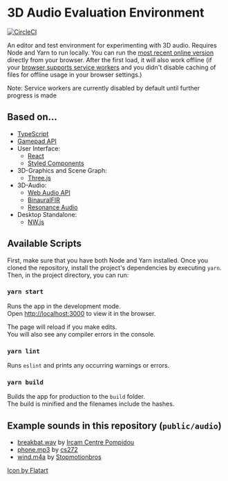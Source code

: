 # 3D Audio Evaluation Environment

[![CircleCI](https://circleci.com/gh/niklaskorz/audio3d.svg?style=svg)](https://circleci.com/gh/niklaskorz/audio3d)

An editor and test environment for experimenting with 3D audio.
Requires Node and Yarn to run locally.
You can run the [most recent online version](https://niklaskorz.github.io/audio3d/) directly from your browser. After the first load, it will also work offline (if your [browser supports service workers](https://caniuse.com/#feat=serviceworkers) and you didn't disable caching of files for offline usage in your browser settings.)

Note: Service workers are currently disabled by default until further progress is made

## Based on...

- [TypeScript](https://www.typescriptlang.org/)
- [Gamepad API](https://developer.mozilla.org/en-US/docs/Web/API/Gamepad_API)
- User Interface:
  - [React](https://reactjs.org/)
  - [Styled Components](https://www.styled-components.com/)
- 3D-Graphics and Scene Graph:
  - [Three.js](https://threejs.org/)
- 3D-Audio:
  - [Web Audio API](https://developer.mozilla.org/en-US/docs/Web/API/Web_Audio_API)
  - [BinauralFIR](https://github.com/Ircam-RnD/binauralFIR)
  - [Resonance Audio](https://resonance-audio.github.io/resonance-audio/)
- Desktop Standalone:
  - [NW.js](https://nwjs.io/)

## Available Scripts

First, make sure that you have both Node and Yarn installed.
Once you cloned the repository, install the project's dependencies by executing `yarn`.
Then, in the project directory, you can run:

### `yarn start`

Runs the app in the development mode.<br>
Open [http://localhost:3000](http://localhost:3000) to view it in the browser.

The page will reload if you make edits.<br>
You will also see any compiler errors in the console.

### `yarn lint`

Runs `eslint` and prints any occurring warnings or errors.

### `yarn build`

Builds the app for production to the `build` folder.<br>
The build is minified and the filenames include the hashes.

## Example sounds in this repository (`public/audio`)

- [breakbat.wav](https://github.com/Ircam-RnD/binauralFIR/blob/gh-pages/examples/snd/breakbeat.wav) by [Ircam Centre Pompidou](https://www.ircam.fr/)
- [phone.mp3](https://freesound.org/people/cs272/sounds/77723/) by [cs272](https://freesound.org/people/cs272/)
- [wind.m4a](https://freesound.org/people/Stopmotionbros/sounds/438991/) by [Stopmotionbros](https://freesound.org/people/Stopmotionbros/)

[Icon by Flatart](https://www.iconfinder.com/icons/4168597/3d_change_correction_modification_object_print_printing_icon)

